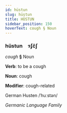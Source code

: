 ```yaml
---
id: hüstun
slug: hüstun
title: HÜSTUN
sidebar_position: 150
hoverText: cough § Noun
---
```


### hüstun&emsp;<span kind="abugida">ɂ́ʄc̃ʃ</span>

*cough* **§** Noun

**Verb**: to be a cough

**Noun**: cough

**Modifier**: cough-related

German Husten /ˈhuːstən/

*Germanic Language Family*